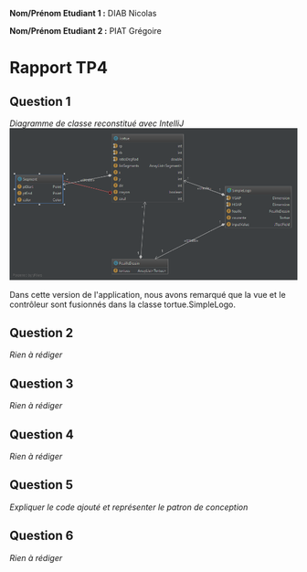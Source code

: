**Nom/Prénom Etudiant 1 :** DIAB Nicolas

**Nom/Prénom Etudiant 2 :** PIAT Grégoire

# Rapport TP4

## Question 1

*Diagramme de classe reconstitué avec IntelliJ*
![diagram](images/diagramDeBase.png)

Dans cette version de l'application, nous avons remarqué que la vue et le contrôleur sont fusionnés dans la classe tortue.SimpleLogo.

## Question 2
*Rien à rédiger*

## Question 3
*Rien à rédiger*

## Question 4
*Rien à rédiger*

## Question 5
*Expliquer le code ajouté et représenter le patron de conception*

## Question 6
*Rien à rédiger*
